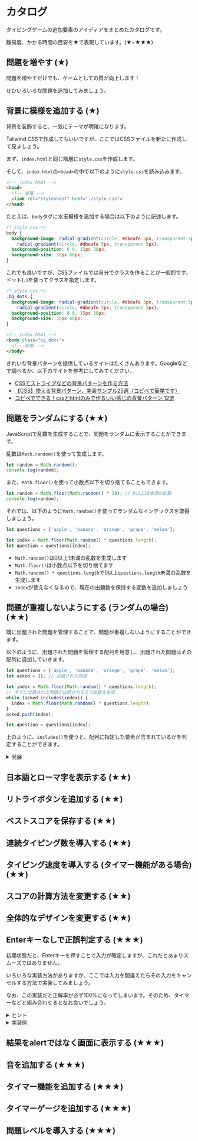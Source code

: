 # カタログ

タイピングゲームの追加要素のアイディアをまとめたカタログです。

難易度、かかる時間の目安を★で表現しています。(★~★★★)

## 問題を増やす (★)

問題を増やすだけでも、ゲームとしての質が向上します！

ぜひいろいろな問題を追加してみましょう。

## 背景に模様を追加する (★)

背景を装飾すると、一気にテーマが明確になります。

Tailwind CSSで作成してもいいですが、ここではCSSファイルを新たに作成して見ましょう。

まず、`index.html`と同じ階層に`style.css`を作成します。

そして、`index.html`の`<head>`の中で以下のように`style.css`を読み込みます。

```html
<!-- index.html -->
<head>
  <!-- 省略 -->
  <link rel="stylesheet" href="./style.css">
</head>
```

たとえば、`body`タグに水玉模様を追加する場合は以下のように記述します。

```css
/* style.css */
body {
  background-image: radial-gradient(circle, #dbeafe 5px, transparent 5px),
    radial-gradient(circle, #dbeafe 5px, transparent 5px);
  background-position: 0 0, 15px 30px;
  background-size: 30px 60px;
}
```

これでも良いですが、CSSファイルでは自分でクラスを作ることが一般的です。ドット(`.`)を使ってクラスを指定します。

```css
/* style.css */
.bg_dots {
  background-image: radial-gradient(circle, #dbeafe 5px, transparent 5px),
    radial-gradient(circle, #dbeafe 5px, transparent 5px);
  background-position: 0 0, 15px 30px;
  background-size: 30px 60px;
}
```

```html
<!-- index.html -->
<body class="bg_dots">
  <!-- 省略 -->
</body>
```

きれいな背景パターンを提供しているサイトはたくさんあります。Googleなどで調べるか、以下のサイトを参考にしてみてください。

- [CSSでストライプなどの背景パターンを作る方法](https://tamatuf.net/html-css/css-gradient-stripe/)
- [【CSS】使える背景パターン、実装サンプル25選（コピペで簡単です）](https://125naroom.com/web/3737)
- [コピペでできる！cssとhtmlのみで作るいい感じの背景パターン 12選](https://copypet.jp/2206/)

## 問題をランダムにする (★★)

JavaScriptで乱数を生成することで、問題をランダムに表示することができます。

乱数は`Math.random()`を使って生成します。

```js
let random = Math.random();
console.log(random);
```

また、`Math.floor()`を使って小数点以下を切り捨てることもできます。

```js
let random = Math.floor(Math.random() * 10); // 0以上10未満の乱数
console.log(random);
```

それでは、以下のように`Math.random()`を使ってランダムなインデックスを取得しましょう。

```js
let questions = ['apple', 'banana', 'orange', 'grape', 'melon'];

let index = Math.floor(Math.random() * questions.length);
let question = questions[index];
```

- `Math.random()`は0以上1未満の乱数を生成します
- `Math.floor()`は小数点以下を切り捨てます
- `Math.random() * questions.length`で0以上`questions.length`未満の乱数を生成します
- `index`が使えなくなるので、現在の出題数を保持する変数を追加しましょう

## 問題が重複しないようにする (ランダムの場合) (★★)

既に出題された問題を管理することで、問題が重複しないようにすることができます。

以下のように、出題された問題を管理する配列を用意し、出題された問題はその配列に追加していきます。

```js
let questions = ['apple', 'banana', 'orange', 'grape', 'melon'];
let asked = []; // 出題された問題

let index = Math.floor(Math.random() * questions.length);
// すでに出題された問題が出題されるまで乱数を生成
while (asked.includes(index)) {
  index = Math.floor(Math.random() * questions.length);
}
asked.push(index);

let question = questions[index];
```

上のように、`includes()`を使うと、配列に指定した要素が含まれているかを判定することができます。

<details>
<summary>発展</summary>

実は配列ではなく、`Set`というデータ構造があります。

これは重複しないデータを保持するのに特化しており、配列を使うよりも高速に要素の存在を判定できます。

```js
let questions = ['apple', 'banana', 'orange', 'grape', 'melon'];
let asked = new Set(); // 出題された問題

let index = Math.floor(Math.random() * questions.length);

// すでに出題された問題が出題されるまで乱数を生成
while (asked.has(index)) {
  index = Math.floor(Math.random() * questions.length);
}
asked.add(index);

let question = questions[index];
```

</details>

## 日本語とローマ字を表示する (★★)

## リトライボタンを追加する (★★)

## ベストスコアを保存する (★★)

## 連続タイピング数を導入する (★★)

## タイピング速度を導入する (タイマー機能がある場合) (★★)

## スコアの計算方法を変更する (★★)

## 全体的なデザインを変更する (★★)

## Enterキーなしで正誤判定する (★★★)

初期状態だと、Enterキーを押すことで入力が確定しますが、これだとあまりスムーズではありません。

いろいろな実装方法がありますが、ここでは入力を間違えたらその入力をキャンセルする方法で実装してみましょう。

なお、この実装だと正解率が必ず100%になってしまいます。そのため、タイマーなどと組み合わせるとなお良いでしょう。

<details>
<summary>ヒント</summary>

- まず、`if (e.key === 'Enter') {`を削除しましょう
- 現在入力されたキーは`e.key`で取得でき、それ以前の入力は`input.value`に格納されています
  - 入力すべてを取得するには、`let currentInput = input.value + e.key`のようにします
- 現在までの入力が問題文の先頭と一致していなかったら、入力をキャンセルします
  - `questions[index].startsWith(currentInput)`で先頭が一致しているかを確認できます
- 入力のキャンセルは、`e.preventDefault()`で行います

</details>

<details>
<summary>実装例</summary>

```js
let questions = ['apple', 'banana', 'orange', 'grape', 'melon'];
let input = document.getElementById('input'); // 入力欄
let questionLabel = document.getElementById('question'); // 問題文
let index = 0; // 問題の番号
let score = 0; // 正解数

questionLabel.innerText = questions[index]; // 1つ目の問題を表示
input.addEventListener('keydown', (e) => {
  let currentInput = input.value + e.key;

  // 入力が問題文の先頭と一致していない場合
  if (!questions[index].startsWith(currentInput)) {
    e.preventDefault(); // 入力をキャンセル
    return;
  }

  // 入力された文字が正解かどうか
  if (currentInput === questions[index]) {
    e.preventDefault(); // 入力をキャンセルしないと次の問題まで入力が残ってしまう
    score++; // 正解数を1増やす
    input.value = ''; // 入力欄を空にする
    index++; // 次の問題へ
  }

  // 問題が残っているかどうか
  if (index < questions.length) {
    questionLabel.innerText = questions[index]; // 次の問題を表示
  } else {
    let output = `正解数: ${score}
不正解数: ${questions.length - score}
正解率: ${(score / questions.length) * 100}%`;
    alert(output); // スコアを表示
  }
});
```

</details>

## 結果をalertではなく画面に表示する (★★★)

## 音を追加する (★★★)

## タイマー機能を追加する (★★★)

## タイマーゲージを追加する (★★★)

## 問題レベルを導入する (★★★)
